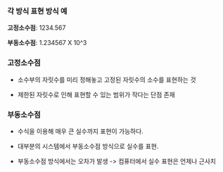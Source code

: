 ### **각 방식 표현 방식 예**

**고정소수점**: 1234.567

**부동소수점**: 1.234567 X 10^3

### **고정소수점**

- 소수부의 자릿수를 미리 정해놓고 고정된 자릿수의 소수를 표현하는 것

- 제한된 자릿수로 인해 표현할 수 있는 범위가 작다는 단점 존재


### **부동소수점**

- 수식을 이용해 매우 큰 실수까지 표현이 가능하다.

- 대부분의 시스템에서 부동소수점 방식으로 실수를 표현.

- 부동소수점 방식에서는 오차가 발생 -> 컴퓨터에서 실수 표현은 언제나 근사치

